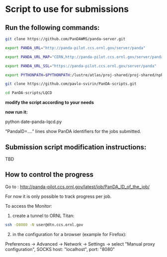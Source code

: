 # Script to use for submissions

## Run the following commands:


```bash
git clone https://github.com/PanDAWMS/panda-server.git

export PANDA_URL="http://panda-pilot.ccs.ornl.gov/server/panda"

export PANDA_URL_MAP="CERN,http://panda-pilot.ccs.ornl.gov/server/panda,https://panda-pilot.ccs.ornl.gov/server/panda"

export PANDA_URL_SSL="https://panda-pilot.ccs.ornl.gov/server/panda"

export PYTHONPATH=$PYTHONPATH:/lustre/atlas/proj-shared/proj-shared/nph109/titan-utils/pandaserver

git clone https://github.com/pavlo-svirin/PanDA-scripts.git

cd PanDA-scripts/LQCD
```


**modify the script according to your needs**


**now run it:**


python date-panda-lqcd.py



"PandaID=….” lines show PanDA identifiers for the jobs submitted.




## Submission script modification instructions:



TBD




## How to control the progress



Go to : http://panda-pilot.ccs.ornl.gov/latest/job/PanDA_ID_of_the_job/

For now it is only possible to track progress per job.


To access the Monitor:

1) create a tunnel to ORNL Titan:

```bash
ssh -D8080 -N user@dtn.ccs.ornl.gov
```

2) in the configuration for a browser (example for Firefox):

Preferences -> Advanced -> Network -> Settings -> select "Manual proxy configuration", SOCKS host: "localhost", port: "8080"
